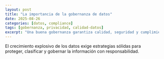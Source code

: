```yaml
---
layout: post
title: "La importancia de la gobernanza de datos"
date: 2025-08-26
categories: [datos, compliance]
tags: [gobernanza, privacidad, calidad-datos]
excerpt: "Una buena gobernanza garantiza calidad, seguridad y cumplimiento normativo de los datos."
---
```


El crecimiento explosivo de los datos exige estrategias sólidas para proteger, clasificar y gobernar la información con responsabilidad.

<!-- Desarrollo del artículo -->
